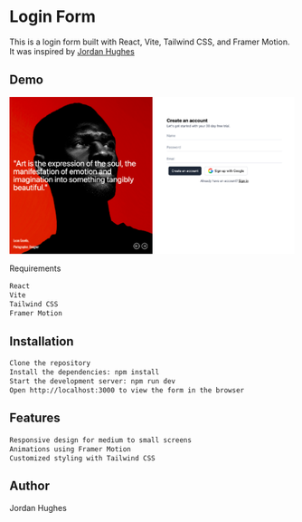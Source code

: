 # Login Form

This is a login form built with React, Vite, Tailwind CSS, and Framer Motion. It was inspired by [Jordan Hughes](https://cdn.dribbble.com/users/2173663/screenshots/18147660/media/65d17c46539f26476410e1c77d9c7432.jpg)

## Demo

![Screenshot of my project](./src/images/login.png)


Requirements

    React
    Vite
    Tailwind CSS
    Framer Motion

## Installation

    Clone the repository
    Install the dependencies: npm install
    Start the development server: npm run dev
    Open http://localhost:3000 to view the form in the browser

## Features

    Responsive design for medium to small screens
    Animations using Framer Motion
    Customized styling with Tailwind CSS

## Author

Jordan Hughes
